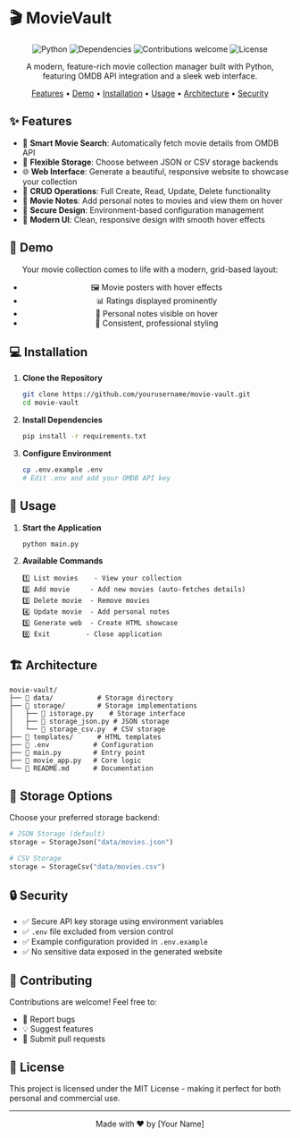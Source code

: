 # 🎬 MovieVault

<div align="center">

![Python](https://img.shields.io/badge/python-v3.7+-blue.svg)
![Dependencies](https://img.shields.io/badge/dependencies-up%20to%20date-brightgreen.svg)
![Contributions welcome](https://img.shields.io/badge/contributions-welcome-orange.svg)
![License](https://img.shields.io/badge/license-MIT-blue.svg)

A modern, feature-rich movie collection manager built with Python, featuring OMDB API integration and a sleek web interface.

[Features](#✨-features) •
[Demo](#🚀-demo) •
[Installation](#💻-installation) •
[Usage](#📖-usage) •
[Architecture](#🏗️-architecture) •
[Security](#🔒-security)

</div>

## ✨ Features

- 🎯 **Smart Movie Search**: Automatically fetch movie details from OMDB API
- 💾 **Flexible Storage**: Choose between JSON or CSV storage backends
- 🌐 **Web Interface**: Generate a beautiful, responsive website to showcase your collection
- 🔄 **CRUD Operations**: Full Create, Read, Update, Delete functionality
- 📝 **Movie Notes**: Add personal notes to movies and view them on hover
- 🔐 **Secure Design**: Environment-based configuration management
- 🎨 **Modern UI**: Clean, responsive design with smooth hover effects

## 🚀 Demo

<div align="center">
Your movie collection comes to life with a modern, grid-based layout:

- 🖼️ Movie posters with hover effects
- 📊 Ratings displayed prominently
- 📝 Personal notes visible on hover
- 🎨 Consistent, professional styling
</div>

## 💻 Installation

1. **Clone the Repository**
   ```bash
   git clone https://github.com/yourusername/movie-vault.git
   cd movie-vault
   ```

2. **Install Dependencies**
   ```bash
   pip install -r requirements.txt
   ```

3. **Configure Environment**
   ```bash
   cp .env.example .env
   # Edit .env and add your OMDB API key
   ```

## 📖 Usage

1. **Start the Application**
   ```bash
   python main.py
   ```

2. **Available Commands**
   ```
   1️⃣ List movies    - View your collection
   2️⃣ Add movie     - Add new movies (auto-fetches details)
   3️⃣ Delete movie  - Remove movies
   4️⃣ Update movie  - Add personal notes
   5️⃣ Generate web  - Create HTML showcase
   0️⃣ Exit         - Close application
   ```

## 🏗️ Architecture

```
movie-vault/
├── 📁 data/           # Storage directory
├── 📁 storage/        # Storage implementations
│   ├── 📄 istorage.py    # Storage interface
│   ├── 📄 storage_json.py # JSON storage
│   └── 📄 storage_csv.py  # CSV storage
├── 📁 templates/      # HTML templates
├── 📄 .env           # Configuration
├── 📄 main.py        # Entry point
├── 📄 movie_app.py   # Core logic
└── 📄 README.md      # Documentation
```

## 🔧 Storage Options

Choose your preferred storage backend:

```python
# JSON Storage (default)
storage = StorageJson("data/movies.json")

# CSV Storage
storage = StorageCsv("data/movies.csv")
```

## 🔒 Security

- ✅ Secure API key storage using environment variables
- ✅ `.env` file excluded from version control
- ✅ Example configuration provided in `.env.example`
- ✅ No sensitive data exposed in the generated website

## 🤝 Contributing

Contributions are welcome! Feel free to:
- 🐛 Report bugs
- 💡 Suggest features
- 🔧 Submit pull requests

## 📜 License

This project is licensed under the MIT License - making it perfect for both personal and commercial use.

---

<div align="center">

Made with ❤️ by [Your Name]

</div> 